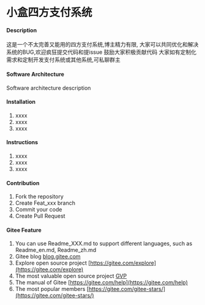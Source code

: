 #  小盒四方支付系统

#### Description
这是一个不太完善又能用的四方支付系统,博主精力有限,
大家可以共同优化和解决系统的BUG,欢迎疯狂提交代码和提issue
鼓励大家积极贡献代码
大家如有定制化需求和定制开发支付系统或其他系统,可私聊群主

#### Software Architecture
Software architecture description

#### Installation

1.  xxxx
2.  xxxx
3.  xxxx

#### Instructions

1.  xxxx
2.  xxxx
3.  xxxx

#### Contribution

1.  Fork the repository
2.  Create Feat_xxx branch
3.  Commit your code
4.  Create Pull Request


#### Gitee Feature

1.  You can use Readme\_XXX.md to support different languages, such as Readme\_en.md, Readme\_zh.md
2.  Gitee blog [blog.gitee.com](https://blog.gitee.com)
3.  Explore open source project [https://gitee.com/explore](https://gitee.com/explore)
4.  The most valuable open source project [GVP](https://gitee.com/gvp)
5.  The manual of Gitee [https://gitee.com/help](https://gitee.com/help)
6.  The most popular members  [https://gitee.com/gitee-stars/](https://gitee.com/gitee-stars/)
